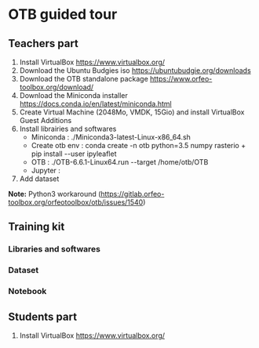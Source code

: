 # OTB guided tour

## Teachers part

1. Install VirtualBox https://www.virtualbox.org/
2. Download the Ubuntu Budgies iso https://ubuntubudgie.org/downloads
3. Download the OTB standalone package https://www.orfeo-toolbox.org/download/
4. Download the Miniconda installer https://docs.conda.io/en/latest/miniconda.html
4. Create Virtual Machine (2048Mo, VMDK, 15Gio) and install VirtualBox Guest Additions
5. Install librairies and softwares
    - Miniconda : ./Miniconda3-latest-Linux-x86_64.sh
    - Create otb env : conda create -n otb python=3.5 numpy rasterio + pip install --user ipyleaflet
    - OTB : ./OTB-6.6.1-Linux64.run --target /home/otb/OTB
    - Jupyter :
6. Add dataset

**Note:** Python3 workaround (https://gitlab.orfeo-toolbox.org/orfeotoolbox/otb/issues/1540)

## Training kit

### Libraries and softwares

### Dataset

### Notebook

## Students part

1. Install VirtualBox https://www.virtualbox.org/
